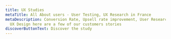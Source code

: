 ```yaml
---
title: UX Studies
metaTitle: All About users - User Testing, UX Research in France
metaDescription: Conversion Rate, Upsell rate improvement, User Research before
  UX Design here are a few of our customers stories
discoverButtonText: Discover the study
---
```


